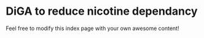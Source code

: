 # DiGA to reduce nicotine dependancy

Feel free to modify this index page with your own awesome content!